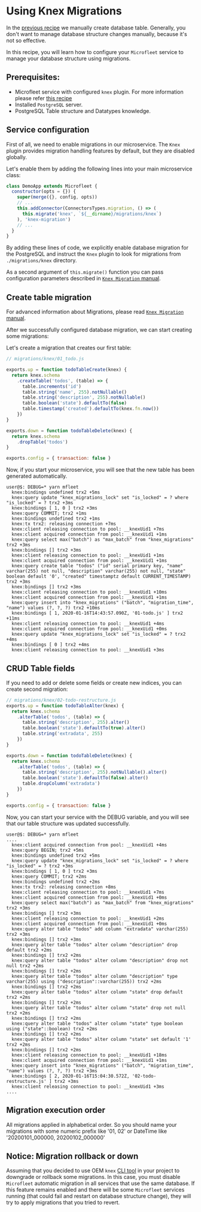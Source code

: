 # Using Knex Migrations
In the [previous recipe](./knex.md) we manually create database table.
Generally, you don't want to manage database structure changes manually, because it's not so effective.

In this recipe, you will learn how to configure your `Microfleet` service to manage your database structure using migrations.

## Prerequisites:
* Microfleet service with configured `knex` plugin. For more information please refer [this recipe](./knex.md)
* Installed `PostgreSQL` server. 
* PostgreSQL Table structure and Datatypes knowledge.

## Service configuration

First of all, we need to enable migrations in our microservice. The `Knex` plugin provides migration handling features by default, but they are disabled globally.

Let's enable them by adding the following lines into your main microservice class:

```javascript
class DemoApp extends Microfleet {
  constructor(opts = {}) {
    super(merge({}, config, opts))
    // ...
    this.addConnector(ConnectorsTypes.migration, () => (
      this.migrate('knex', `${__dirname}/migrations/knex`)
    ), 'knex-migration')
    // ...
  }
}
```

By adding these lines of code, we explicitly enable database migration for the PostgreSQL and instruct the `Knex` plugin to look for migrations from `./migrations/knex` directory.

As a second argument of `this.migrate()` function you can pass configuration parameters described in [`Knex Migration` manual](http://knexjs.org/#Migrations).

## Create table migration
For advanced information about Migrations, please read [`Knex Migration` manual](http://knexjs.org/#Migrations).

After we successfully configured database migration, we can start creating some migrations:

Let's create a migration that creates our first table:
```javascript
// migrations/knex/01_todo.js

exports.up = function todoTableCreate(knex) {
  return knex.schema
    .createTable('todos', (table) => {
      table.increments('id')
      table.string('name', 255).notNullable()
      table.string('description', 255).notNullable()
      table.boolean('state').defaultTo(false)
      table.timestamp('created').defaultTo(knex.fn.now())
    })
}

exports.down = function todoTableDelete(knex) {
  return knex.schema
    .dropTable('todos')
}

exports.config = { transaction: false }
```

Now, if you start your microservice, you will see that the new table has been generated automatically.
```console
user@$: DEBUG=* yarn mfleet
  knex:bindings undefined trx2 +5ms
  knex:query update "knex_migrations_lock" set "is_locked" = ? where "is_locked" = ? trx2 +3ms
  knex:bindings [ 1, 0 ] trx2 +3ms
  knex:query COMMIT; trx2 +1ms
  knex:bindings undefined trx2 +1ms
  knex:tx trx2: releasing connection +7ms
  knex:client releasing connection to pool: __knexUid1 +7ms
  knex:client acquired connection from pool: __knexUid1 +1ms
  knex:query select max("batch") as "max_batch" from "knex_migrations" trx2 +3ms
  knex:bindings [] trx2 +3ms
  knex:client releasing connection to pool: __knexUid1 +1ms
  knex:client acquired connection from pool: __knexUid1 +1ms
  knex:query create table "todos" ("id" serial primary key, "name" varchar(255) not null, "description" varchar(255) not null, "state" boolean default '0', "created" timestamptz default CURRENT_TIMESTAMP) trx2 +3ms
  knex:bindings [] trx2 +3ms
  knex:client releasing connection to pool: __knexUid1 +10ms
  knex:client acquired connection from pool: __knexUid1 +1ms
  knex:query insert into "knex_migrations" ("batch", "migration_time", "name") values (?, ?, ?) trx2 +10ms
  knex:bindings [ 1, 2020-01-16T14:43:57.090Z, '01-todo.js' ] trx2 +11ms
  knex:client releasing connection to pool: __knexUid1 +4ms
  knex:client acquired connection from pool: __knexUid1 +0ms
  knex:query update "knex_migrations_lock" set "is_locked" = ? trx2 +4ms
  knex:bindings [ 0 ] trx2 +4ms
  knex:client releasing connection to pool: __knexUid1 +3ms
```

## CRUD Table fields

If you need to add or delete some fields or create new indices, you can create second migration:

```javascript
// migrations/knex/02-todo-restructure.js
exports.up = function todoTableAlter(knex) {
  return knex.schema
    .alterTable('todos', (table) => {
      table.string('description', 255).alter()
      table.boolean('state').defaultTo(true).alter()
      table.string('extradata', 255)
    })
}

exports.down = function todoTableDelete(knex) {
  return knex.schema
    .alterTable('todos', (table) => {
      table.string('description', 255).notNullable().alter()
      table.boolean('state').defaultTo(false).alter()
      table.dropColumn('extradata')
    })
}

exports.config = { transaction: false }
```

Now, you can start your service with the DEBUG variable, and you will see that our table structure was updated successfully. 

```console
user@$: DEBUG=* yarn mfleet
....
  knex:client acquired connection from pool: __knexUid1 +4ms
  knex:query BEGIN; trx2 +5ms
  knex:bindings undefined trx2 +5ms
  knex:query update "knex_migrations_lock" set "is_locked" = ? where "is_locked" = ? trx2 +3ms
  knex:bindings [ 1, 0 ] trx2 +3ms
  knex:query COMMIT; trx2 +2ms
  knex:bindings undefined trx2 +2ms
  knex:tx trx2: releasing connection +8ms
  knex:client releasing connection to pool: __knexUid1 +7ms
  knex:client acquired connection from pool: __knexUid1 +0ms
  knex:query select max("batch") as "max_batch" from "knex_migrations" trx2 +3ms
  knex:bindings [] trx2 +3ms
  knex:client releasing connection to pool: __knexUid1 +2ms
  knex:client acquired connection from pool: __knexUid1 +0ms
  knex:query alter table "todos" add column "extradata" varchar(255) trx2 +3ms
  knex:bindings [] trx2 +3ms
  knex:query alter table "todos" alter column "description" drop default trx2 +2ms
  knex:bindings [] trx2 +2ms
  knex:query alter table "todos" alter column "description" drop not null trx2 +2ms
  knex:bindings [] trx2 +2ms
  knex:query alter table "todos" alter column "description" type varchar(255) using ("description"::varchar(255)) trx2 +2ms
  knex:bindings [] trx2 +2ms
  knex:query alter table "todos" alter column "state" drop default trx2 +2ms
  knex:bindings [] trx2 +2ms
  knex:query alter table "todos" alter column "state" drop not null trx2 +2ms
  knex:bindings [] trx2 +2ms
  knex:query alter table "todos" alter column "state" type boolean using ("state"::boolean) trx2 +2ms
  knex:bindings [] trx2 +2ms
  knex:query alter table "todos" alter column "state" set default '1' trx2 +2ms
  knex:bindings [] trx2 +2ms
  knex:client releasing connection to pool: __knexUid1 +18ms
  knex:client acquired connection from pool: __knexUid1 +1ms
  knex:query insert into "knex_migrations" ("batch", "migration_time", "name") values (?, ?, ?) trx2 +3ms
  knex:bindings [ 2, 2020-01-16T15:04:30.572Z, '02-todo-restructure.js' ] trx2 +3ms
  knex:client releasing connection to pool: __knexUid1 +3ms
....

```

## Migration execution order
All migrations applied in alphabetical order. So you should name your migrations with some numeric prefix like '01, 02' or DateTime like '20200101_000000, 20200102_000000'

## Notice: Migration rollback or down
Assuming that you decided to use OEM `knex` [CLI tool](http://knexjs.org/#Migrations-CLI) in your project to downgrade or rollback some migrations. In this case, you must disable `Microfleet` automatic migration in all services that use the same database. If this feature remains enabled and there will be some `Microfleet` services running (that could fail and restart on database structure change), they will try to apply migrations that you tried to revert.
